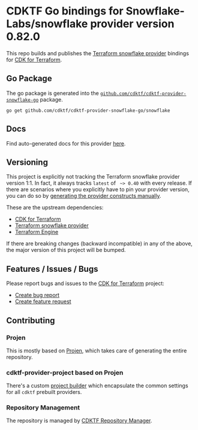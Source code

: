 # CDKTF Go bindings for Snowflake-Labs/snowflake provider version 0.82.0

This repo builds and publishes the [Terraform snowflake provider](https://registry.terraform.io/providers/Snowflake-Labs/snowflake/0.82.0/docs) bindings for [CDK for Terraform](https://cdk.tf).

## Go Package

The go package is generated into the [`github.com/cdktf/cdktf-provider-snowflake-go`](https://github.com/cdktf/cdktf-provider-snowflake-go) package.

`go get github.com/cdktf/cdktf-provider-snowflake-go/snowflake`

## Docs

Find auto-generated docs for this provider [here](https://github.com/cdktf/cdktf-provider-snowflake/blob/main/docs/API.go.md).


## Versioning

This project is explicitly not tracking the Terraform snowflake provider version 1:1. In fact, it always tracks `latest` of ` ~> 0.40` with every release. If there are scenarios where you explicitly have to pin your provider version, you can do so by [generating the provider constructs manually](https://cdk.tf/imports).

These are the upstream dependencies:

* [CDK for Terraform](https://cdk.tf)
* [Terraform snowflake provider](https://registry.terraform.io/providers/Snowflake-Labs/snowflake/0.82.0)
* [Terraform Engine](https://terraform.io)

If there are breaking changes (backward incompatible) in any of the above, the major version of this project will be bumped.

## Features / Issues / Bugs

Please report bugs and issues to the [CDK for Terraform](https://cdk.tf) project:

* [Create bug report](https://cdk.tf/bug)
* [Create feature request](https://cdk.tf/feature)

## Contributing

### Projen

This is mostly based on [Projen](https://github.com/projen/projen), which takes care of generating the entire repository.

### cdktf-provider-project based on Projen

There's a custom [project builder](https://github.com/cdktf/cdktf-provider-project) which encapsulate the common settings for all `cdktf` prebuilt providers.


### Repository Management

The repository is managed by [CDKTF Repository Manager](https://github.com/cdktf/cdktf-repository-manager/).
